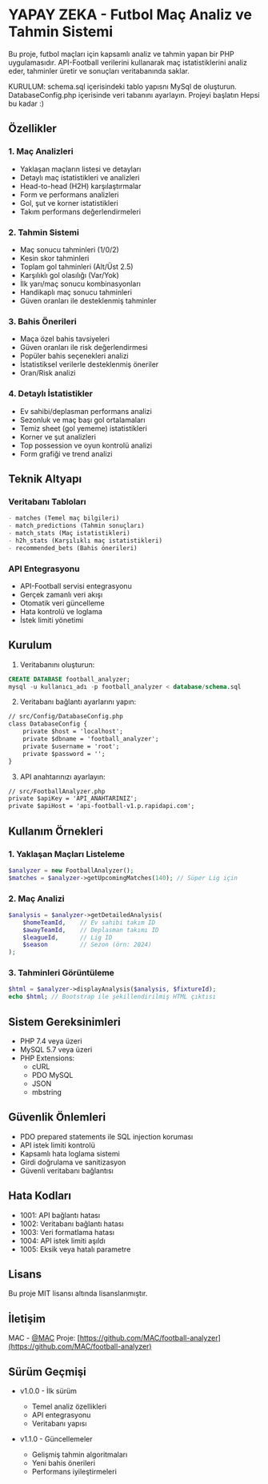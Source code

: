 # YAPAY ZEKA - Futbol Maç Analiz ve Tahmin Sistemi

Bu proje, futbol maçları için kapsamlı analiz ve tahmin yapan bir PHP uygulamasıdır. API-Football verilerini kullanarak maç istatistiklerini analiz eder, tahminler üretir ve sonuçları veritabanında saklar.

KURULUM:
schema.sql içerisindeki tablo yapısnı MySql de oluşturun.
DatabaseConfig.php içerisinde veri tabanını ayarlayın.
Projeyi başlatın Hepsi bu kadar :)

## Özellikler

### 1. Maç Analizleri
- Yaklaşan maçların listesi ve detayları
- Detaylı maç istatistikleri ve analizleri
- Head-to-head (H2H) karşılaştırmalar
- Form ve performans analizleri
- Gol, şut ve korner istatistikleri
- Takım performans değerlendirmeleri

### 2. Tahmin Sistemi
- Maç sonucu tahminleri (1/0/2)
- Kesin skor tahminleri
- Toplam gol tahminleri (Alt/Üst 2.5)
- Karşılıklı gol olasılığı (Var/Yok)
- İlk yarı/maç sonucu kombinasyonları
- Handikaplı maç sonucu tahminleri
- Güven oranları ile desteklenmiş tahminler

### 3. Bahis Önerileri
- Maça özel bahis tavsiyeleri
- Güven oranları ile risk değerlendirmesi
- Popüler bahis seçenekleri analizi
- İstatistiksel verilerle desteklenmiş öneriler
- Oran/Risk analizi

### 4. Detaylı İstatistikler
- Ev sahibi/deplasman performans analizi
- Sezonluk ve maç başı gol ortalamaları
- Temiz sheet (gol yememe) istatistikleri
- Korner ve şut analizleri
- Top possession ve oyun kontrolü analizi
- Form grafiği ve trend analizi

## Teknik Altyapı

### Veritabanı Tabloları
```sql
- matches (Temel maç bilgileri)
- match_predictions (Tahmin sonuçları)
- match_stats (Maç istatistikleri)
- h2h_stats (Karşılıklı maç istatistikleri)
- recommended_bets (Bahis önerileri)
```

### API Entegrasyonu
- API-Football servisi entegrasyonu
- Gerçek zamanlı veri akışı
- Otomatik veri güncelleme
- Hata kontrolü ve loglama
- İstek limiti yönetimi

## Kurulum

1. Veritabanını oluşturun:
```sql
CREATE DATABASE football_analyzer;
mysql -u kullanıcı_adı -p football_analyzer < database/schema.sql
```

2. Veritabanı bağlantı ayarlarını yapın:
```php:README.md
// src/Config/DatabaseConfig.php
class DatabaseConfig {
    private $host = 'localhost';
    private $dbname = 'football_analyzer';
    private $username = 'root';
    private $password = '';
}
```

3. API anahtarınızı ayarlayın:
```php:README.md
// src/FootballAnalyzer.php
private $apiKey = 'API_ANAHTARINIZ';
private $apiHost = 'api-football-v1.p.rapidapi.com';
```

## Kullanım Örnekleri

### 1. Yaklaşan Maçları Listeleme
```php
$analyzer = new FootballAnalyzer();
$matches = $analyzer->getUpcomingMatches(140); // Süper Lig için
```

### 2. Maç Analizi
```php
$analysis = $analyzer->getDetailedAnalysis(
    $homeTeamId,    // Ev sahibi takım ID
    $awayTeamId,    // Deplasman takımı ID
    $leagueId,      // Lig ID
    $season         // Sezon (örn: 2024)
);
```

### 3. Tahminleri Görüntüleme
```php
$html = $analyzer->displayAnalysis($analysis, $fixtureId);
echo $html; // Bootstrap ile şekillendirilmiş HTML çıktısı
```

## Sistem Gereksinimleri

- PHP 7.4 veya üzeri
- MySQL 5.7 veya üzeri
- PHP Extensions:
  - cURL
  - PDO MySQL
  - JSON
  - mbstring

## Güvenlik Önlemleri

- PDO prepared statements ile SQL injection koruması
- API istek limiti kontrolü
- Kapsamlı hata loglama sistemi
- Girdi doğrulama ve sanitizasyon
- Güvenli veritabanı bağlantısı

## Hata Kodları

- 1001: API bağlantı hatası
- 1002: Veritabanı bağlantı hatası
- 1003: Veri formatlama hatası
- 1004: API istek limiti aşıldı
- 1005: Eksik veya hatalı parametre

## Lisans

Bu proje MIT lisansı altında lisanslanmıştır.

## İletişim

MAC - [@MAC](https://github.com/MAC)
Proje: [https://github.com/MAC/football-analyzer](https://github.com/MAC/football-analyzer)

## Sürüm Geçmişi

- v1.0.0 - İlk sürüm
  - Temel analiz özellikleri
  - API entegrasyonu
  - Veritabanı yapısı

- v1.1.0 - Güncellemeler
  - Gelişmiş tahmin algoritmaları
  - Yeni bahis önerileri
  - Performans iyileştirmeleri


  

